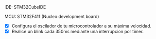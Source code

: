 IDE: STM32CubeIDE

MCU: STM32F411 (Nucleo development board)

- [x] Configura el oscilador de tu microcontrolador a su máxima velocidad.
- [x] Realice un blink cada 350ms mediante una interrupcion por timer.
